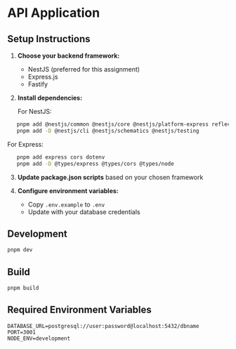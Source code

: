 # API Application

## Setup Instructions

1. **Choose your backend framework:**
   - NestJS (preferred for this assignment)
   - Express.js
   - Fastify

2. **Install dependencies:**

   For NestJS:

```bash
   pnpm add @nestjs/common @nestjs/core @nestjs/platform-express reflect-metadata rxjs
   pnpm add -D @nestjs/cli @nestjs/schematics @nestjs/testing
```

For Express:

```bash
   pnpm add express cors dotenv
   pnpm add -D @types/express @types/cors @types/node
```

3. **Update package.json scripts** based on your chosen framework

4. **Configure environment variables:**
   - Copy `.env.example` to `.env`
   - Update with your database credentials

## Development

```bash
pnpm dev
```

## Build

```bash
pnpm build
```

## Required Environment Variables

```
DATABASE_URL=postgresql://user:password@localhost:5432/dbname
PORT=3001
NODE_ENV=development
```
